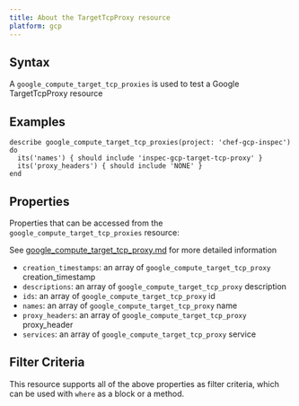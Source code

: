 ```yaml
---
title: About the TargetTcpProxy resource
platform: gcp
---
```



## Syntax
A `google_compute_target_tcp_proxies` is used to test a Google TargetTcpProxy resource

## Examples
```
describe google_compute_target_tcp_proxies(project: 'chef-gcp-inspec') do
  its('names') { should include 'inspec-gcp-target-tcp-proxy' }
  its('proxy_headers') { should include 'NONE' }
end
```

## Properties
Properties that can be accessed from the `google_compute_target_tcp_proxies` resource:

See [google_compute_target_tcp_proxy.md](google_compute_target_tcp_proxy.md) for more detailed information
  * `creation_timestamps`: an array of `google_compute_target_tcp_proxy` creation_timestamp
  * `descriptions`: an array of `google_compute_target_tcp_proxy` description
  * `ids`: an array of `google_compute_target_tcp_proxy` id
  * `names`: an array of `google_compute_target_tcp_proxy` name
  * `proxy_headers`: an array of `google_compute_target_tcp_proxy` proxy_header
  * `services`: an array of `google_compute_target_tcp_proxy` service

## Filter Criteria
This resource supports all of the above properties as filter criteria, which can be used
with `where` as a block or a method.
